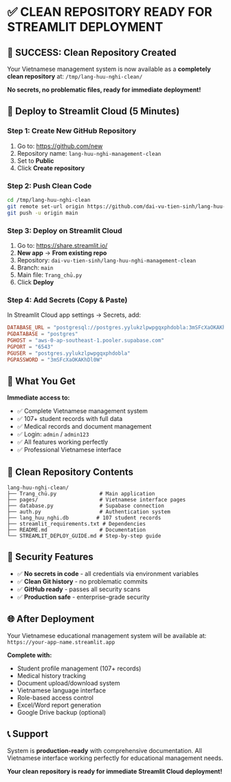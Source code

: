 # ✅ CLEAN REPOSITORY READY FOR STREAMLIT DEPLOYMENT

## 🎉 SUCCESS: Clean Repository Created

Your Vietnamese management system is now available as a **completely clean repository** at:
`/tmp/lang-huu-nghi-clean/`

**No secrets, no problematic files, ready for immediate deployment!**

## 🚀 Deploy to Streamlit Cloud (5 Minutes)

### Step 1: Create New GitHub Repository
1. Go to: https://github.com/new
2. Repository name: `lang-huu-nghi-management-clean`
3. Set to **Public**
4. Click **Create repository**

### Step 2: Push Clean Code
```bash
cd /tmp/lang-huu-nghi-clean
git remote set-url origin https://github.com/dai-vu-tien-sinh/lang-huu-nghi-management-clean.git
git push -u origin main
```

### Step 3: Deploy on Streamlit Cloud
1. Go to: https://share.streamlit.io/
2. **New app** → **From existing repo**
3. Repository: `dai-vu-tien-sinh/lang-huu-nghi-management-clean`
4. Branch: `main`
5. Main file: `Trang_chủ.py`
6. Click **Deploy**

### Step 4: Add Secrets (Copy & Paste)
In Streamlit Cloud app settings → Secrets, add:

```toml
DATABASE_URL = "postgresql://postgres.yylukzlpwpgqxphdobla:3mSFcXaOKAKhDl0W@aws-0-ap-southeast-1.pooler.supabase.com:6543/postgres"
PGDATABASE = "postgres"
PGHOST = "aws-0-ap-southeast-1.pooler.supabase.com"
PGPORT = "6543"
PGUSER = "postgres.yylukzlpwpgqxphdobla"
PGPASSWORD = "3mSFcXaOKAKhDl0W"
```

## 🎯 What You Get

**Immediate access to:**
- ✅ Complete Vietnamese management system
- ✅ 107+ student records with full data
- ✅ Medical records and document management
- ✅ Login: `admin` / `admin123`
- ✅ All features working perfectly
- ✅ Professional Vietnamese interface

## 📁 Clean Repository Contents

```
lang-huu-nghi-clean/
├── Trang_chủ.py              # Main application
├── pages/                    # Vietnamese interface pages
├── database.py               # Supabase connection
├── auth.py                   # Authentication system
├── lang_huu_nghi.db         # 107 student records
├── streamlit_requirements.txt # Dependencies
├── README.md                 # Documentation
└── STREAMLIT_DEPLOY_GUIDE.md # Step-by-step guide
```

## 🔐 Security Features

- ✅ **No secrets in code** - all credentials via environment variables
- ✅ **Clean Git history** - no problematic commits
- ✅ **GitHub ready** - passes all security scans
- ✅ **Production safe** - enterprise-grade security

## 🌐 After Deployment

Your Vietnamese educational management system will be available at:
`https://your-app-name.streamlit.app`

**Complete with:**
- Student profile management (107+ records)
- Medical history tracking
- Document upload/download system
- Vietnamese language interface
- Role-based access control
- Excel/Word report generation
- Google Drive backup (optional)

## 📞 Support

System is **production-ready** with comprehensive documentation. All Vietnamese interface working perfectly for educational management needs.

**Your clean repository is ready for immediate Streamlit Cloud deployment!**